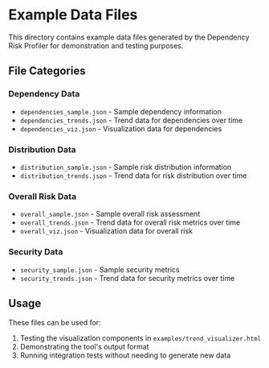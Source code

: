 # Example Data Files

This directory contains example data files generated by the Dependency Risk Profiler for demonstration and testing purposes.

## File Categories

### Dependency Data
- `dependencies_sample.json` - Sample dependency information
- `dependencies_trends.json` - Trend data for dependencies over time
- `dependencies_viz.json` - Visualization data for dependencies

### Distribution Data
- `distribution_sample.json` - Sample risk distribution information
- `distribution_trends.json` - Trend data for risk distribution over time

### Overall Risk Data
- `overall_sample.json` - Sample overall risk assessment
- `overall_trends.json` - Trend data for overall risk metrics over time
- `overall_viz.json` - Visualization data for overall risk

### Security Data
- `security_sample.json` - Sample security metrics
- `security_trends.json` - Trend data for security metrics over time

## Usage

These files can be used for:
1. Testing the visualization components in `examples/trend_visualizer.html`
2. Demonstrating the tool's output format
3. Running integration tests without needing to generate new data